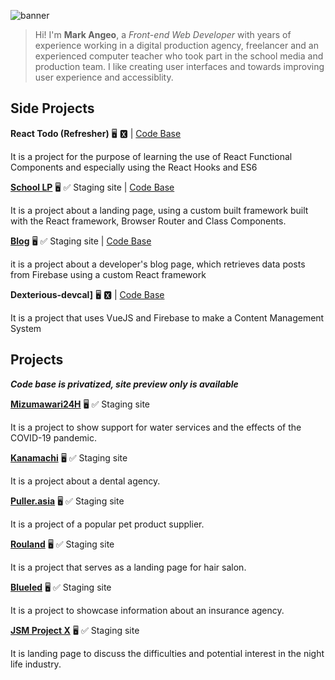 ![banner](https://user-images.githubusercontent.com/6682514/132101800-fb67a74d-3bdc-4d8d-9bcb-c9ee8b78cba4.jpg)

> Hi! I'm **Mark Angeo**, a *Front-end Web Developer* with years of experience working in a digital production agency, freelancer and an experienced computer teacher who took part in the school media and production team. I like creating user interfaces and towards improving user experience and accessiblity.

<!--
❤️ Watch all types of dramas and anime

▶️ FPS Games

🕵 Problems & Solutions
-->


## Side Projects ##

**React Todo (Refresher)** 🖥 🆇 | [Code Base](https://github.com/MarkCalderon/react-todo)

It is a project for the purpose of learning the use of React Functional Components and especially using the React Hooks and ES6

**[School LP](http://beautiful-passenger.surge.sh/)** 🖥 ✅ Staging site | [Code Base](https://github.com/MarkCalderon/school_lp)

It is a project about a landing page, using a custom built framework built with the React framework, Browser Router and Class Components.

**[Blog](devcalderon.surge.sh)** 🖥 ✅ Staging site | [Code Base](https://github.com/MarkCalderon/blog_calderon)

it is a project about a developer's blog page, which retrieves data posts from Firebase using a custom React framework

**Dexterious-devcal]** 🖥 🆇 | [Code Base](https://github.com/MarkCalderon/dexterous-devcal)

It is a project that uses VueJS and Firebase to make a Content Management System 

## Projects ##
***Code base is privatized, site preview only is available***

**[Mizumawari24H](http://selfish-bat.surge.sh/)** 🖥 ✅ Staging site

It is a project to show support for water services and the effects of the COVID-19 pandemic.

**[Kanamachi](https://private-stranger.surge.sh/)** 🖥 ✅  Staging site

It is a project about a dental agency.

**[Puller.asia](https://puller.asia/)** 🖥 ✅  Staging site

It is a project of a popular pet product supplier.

**[Rouland](https://distinct-mountain.surge.sh/)** 🖥 ✅  Staging site

It is a project that serves as a landing page for hair salon.

**[Blueled](https://fortunate-wind.surge.sh/)** 🖥 ✅  Staging site

It is a project to showcase information about an insurance agency.

**[JSM Project X](https://distinct-mountain.surge.sh/)** 🖥 ✅  Staging site

It is landing page to discuss the difficulties and potential interest in the night life industry.

<!--
**MarkCalderon/markcalderon** is a ✨ _special_ ✨ repository because its `README.md` (this file) appears on your GitHub profile.

Here are some ideas to get you started:

- 🔭 I’m currently working on ...
- 🌱 I’m currently learning ...
- 👯 I’m looking to collaborate on ...
- 🤔 I’m looking for help with ...
- 💬 Ask me about ...
- 📫 How to reach me: ...
- 😄 Pronouns: ...
- ⚡ Fun fact: ...
-->
